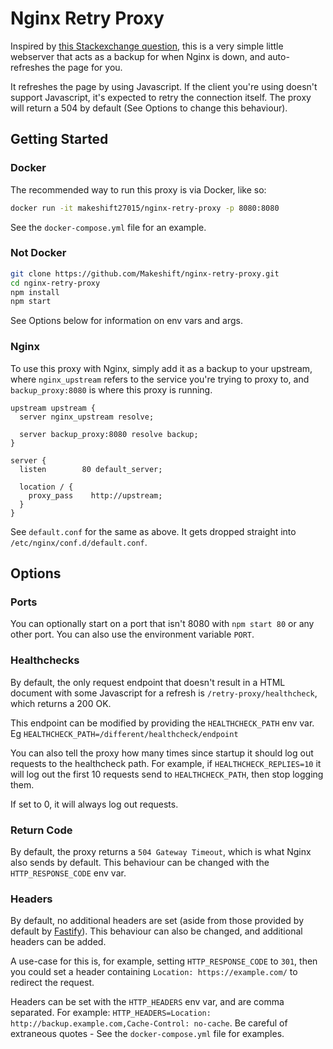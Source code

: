 # Nginx Retry Proxy

Inspired by [this Stackexchange question](https://superuser.com/questions/746028/configuring-nginx-to-retry-a-single-upstream-server), this is a very simple little webserver that acts as a backup for when Nginx is down, and auto-refreshes the page for you.

It refreshes the page by using Javascript. If the client you're using doesn't support Javascript, it's expected to retry the connection itself. The proxy will return a 504 by default (See Options to change this behaviour).

## Getting Started

### Docker

The recommended way to run this proxy is via Docker, like so:

```bash
docker run -it makeshift27015/nginx-retry-proxy -p 8080:8080
```

See the `docker-compose.yml` file for an example.

### Not Docker

```bash
git clone https://github.com/Makeshift/nginx-retry-proxy.git
cd nginx-retry-proxy
npm install
npm start
```

See Options below for information on env vars and args.

### Nginx

To use this proxy with Nginx, simply add it as a backup to your upstream, where `nginx_upstream` refers to the service you're trying to proxy to, and `backup_proxy:8080` is where this proxy is running.

```
upstream upstream {
  server nginx_upstream resolve;

  server backup_proxy:8080 resolve backup;
}

server {
  listen        80 default_server;

  location / {
    proxy_pass    http://upstream;
  }
}
```

See `default.conf` for the same as above. It gets dropped straight into `/etc/nginx/conf.d/default.conf`.

## Options

### Ports

You can optionally start on a port that isn't 8080 with `npm start 80` or any other port. You can also use the environment variable `PORT`.

### Healthchecks

By default, the only request endpoint that doesn't result in a HTML document with some Javascript for a refresh is `/retry-proxy/healthcheck`, which returns a 200 OK.

This endpoint can be modified by providing the `HEALTHCHECK_PATH` env var. Eg `HEALTHCHECK_PATH=/different/healthcheck/endpoint`

You can also tell the proxy how many times since startup it should log out requests to the healthcheck path. For example, if `HEALTHCHECK_REPLIES=10` it will log out the first 10 requests send to `HEALTHCHECK_PATH`, then stop logging them.

If set to 0, it will always log out requests.

### Return Code

By default, the proxy returns a `504 Gateway Timeout`, which is what Nginx also sends by default. This behaviour can be changed with the `HTTP_RESPONSE_CODE` env var.

### Headers

By default, no additional headers are set (aside from those provided by default by [Fastify](https://www.fastify.io/)). This behaviour can also be changed, and additional headers can be added.

A use-case for this is, for example, setting `HTTP_RESPONSE_CODE` to `301`, then you could set a header containing `Location: https://example.com/` to redirect the request.

Headers can be set with the `HTTP_HEADERS` env var, and are comma separated. For example: `HTTP_HEADERS=Location: http://backup.example.com,Cache-Control: no-cache`. Be careful of extraneous quotes - See the `docker-compose.yml` file for examples.
